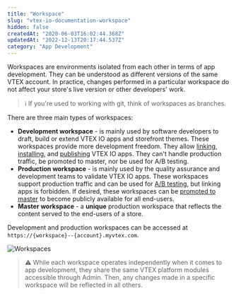 ```yaml
---
title: "Workspace"
slug: "vtex-io-documentation-workspace"
hidden: false
createdAt: "2020-06-03T16:02:44.368Z"
updatedAt: "2022-12-13T20:17:44.537Z"
category: "App Development"
---
```


Workspaces are environments isolated from each other in terms of app development. They can be understood as different versions of the same VTEX account. In practice, changes performed in a particular workspace do not affect your store's live version or other developers' work.

> ℹ️ If you're used to working with git, think of workspaces as branches.

There are three main types of workspaces:

- **Development workspace** - is mainly used by software developers to draft, build or extend VTEX IO apps and storefront themes. These workspaces provide more development freedom. They allow [linking](https://developers.vtex.com/docs/guides/vtex-io-documentation-linking-an-app), [installing](https://developers.vtex.com/docs/guides/vtex-io-documentation-installing-an-app), and [publishing](https://developers.vtex.com/docs/guides/vtex-io-documentation-publishing-an-app) VTEX IO apps. They can't handle production traffic, be promoted to master, nor be used for A/B testing.
- **Production workspace** - is mainly used by the quality assurance and development teams to validate VTEX IO apps. These workspaces support production traffic and can be used for [A/B testing](https://developers.vtex.com/docs/guides/vtex-io-documentation-running-native-ab-testing), but linking apps is forbidden. If desired, these workspaces can be [promoted to master](https://developers.vtex.com/docs/guides/vtex-io-documentation-promoting-a-workspace-to-master) to become publicly available for all end-users.
- **Master workspace** - a **unique** production workspace that reflects the content served to the end-users of a store.

Development and production workspaces can be accessed at `https://{workspace}--{account}.myvtex.com`.

![Workspaces](https://cdn.jsdelivr.net/gh/vtexdocs/dev-portal-content@main/images/vtex-io-documentation-workspace-0.png)

> ⚠ While each workspace operates independently when it comes to app development, they share the same VTEX platform modules accessible through Admin. Then, any changes made in a specific workspace will be reflected in all others.
